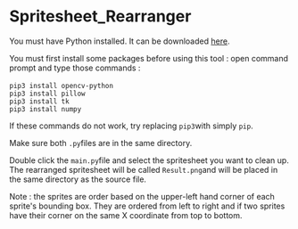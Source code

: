 # Spritesheet_Rearranger

You must have Python installed. It can be downloaded [here](https://www.python.org).

You must first install some packages before using this tool : open command prompt and type those commands :<br />
<br />
```pip3 install opencv-python```<br />
```pip3 install pillow```<br />
```pip3 install tk```<br />
```pip3 install numpy```<br />

If these commands do not work, try replacing ```pip3```with simply ```pip```.

Make sure both ```.py```files are in the same directory.

Double click the ```main.py```file and select the spritesheet you want to clean up. The rearranged spritesheet will be called ```Result.png```and will be placed in the same directory as the source file.

Note : the sprites are order based on the upper-left hand corner of each sprite's bounding box. They are ordered from left to right and if two sprites have their corner on the same X coordinate from top to bottom.
